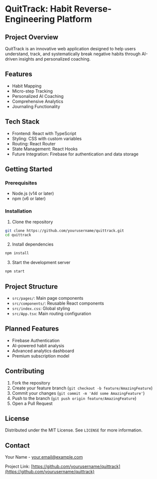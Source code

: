 # QuitTrack: Habit Reverse-Engineering Platform

## Project Overview
QuitTrack is an innovative web application designed to help users understand, track, and systematically break negative habits through AI-driven insights and personalized coaching.

## Features
- Habit Mapping
- Micro-step Tracking
- Personalized AI Coaching
- Comprehensive Analytics
- Journaling Functionality

## Tech Stack
- Frontend: React with TypeScript
- Styling: CSS with custom variables
- Routing: React Router
- State Management: React Hooks
- Future Integration: Firebase for authentication and data storage

## Getting Started

### Prerequisites
- Node.js (v14 or later)
- npm (v6 or later)

### Installation
1. Clone the repository
```bash
git clone https://github.com/yourusername/quittrack.git
cd quittrack
```

2. Install dependencies
```bash
npm install
```

3. Start the development server
```bash
npm start
```

## Project Structure
- `src/pages/`: Main page components
- `src/components/`: Reusable React components
- `src/index.css`: Global styling
- `src/App.tsx`: Main routing configuration

## Planned Features
- Firebase Authentication
- AI-powered habit analysis
- Advanced analytics dashboard
- Premium subscription model

## Contributing
1. Fork the repository
2. Create your feature branch (`git checkout -b feature/AmazingFeature`)
3. Commit your changes (`git commit -m 'Add some AmazingFeature'`)
4. Push to the branch (`git push origin feature/AmazingFeature`)
5. Open a Pull Request

## License
Distributed under the MIT License. See `LICENSE` for more information.

## Contact
Your Name - your.email@example.com

Project Link: [https://github.com/yourusername/quittrack](https://github.com/yourusername/quittrack)
